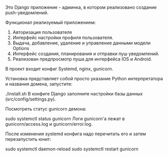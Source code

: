 Это Django приложение - админка, в котором реализовано создание push-уведомлений. 


Функционал реализуемый приложением:

1. Авторизация пользователя
2. Интерфейс настройки профиля пользователя.
2. Выдача, добавление, удаление и управление данными модели Options
3. Интерфейс создания, планирования и отправки пуш уведомлений. 
4. Реализован предпросмотр пуша для интерфейса IOS и Android. 


В проект входит конфиг Systemd, nginx, gunicorn.

Установка представляет собой просто указание Python интерпретатора и названия домена, запустите:

./install.sh
В конфиге Django заполните настройки базы данных (src/config/settings.py).

Посмотреть статус gunicorn демона:

sudo systemctl status gunicorn
Логи gunicorn'а лежат в gunicorn/access.log и gunicorn/error.log.

После изменения systemd конфига надо перечитать его и затем перезапустить юнит:

sudo systemctl daemon-reload
sudo systemctl restart gunicorn
